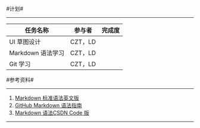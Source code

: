 #计划#
***
|任务名称|参与者|完成度|
|-------|-----|-----|
|UI 草图设计|CZT，LD||
|Markdown 语法学习|CZT，LD||
|Git 学习|CZT，LD||


#参考资料#
***
1. [Markdown 标准语法英文版](http://daringfireball.net/projects/markdown/syntax#link)
2. [GitHub Markdown 语法指南](https://github.com/adam-p/markdown-here/wiki/Markdown-Cheatsheet)
3. [Markdown 语法CSDN Code 版](https://code.csdn.net/help/CSDN_Code/code_support/new_9)
***
